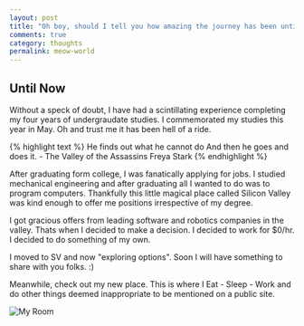 ```yaml
---
layout: post
title: "Oh boy, should I tell you how amazing the journey has been until today or should I talk about how spectacular it is going to be."
comments: true
category: thoughts
permalink: meow-world
---
```


## Until Now

Without a speck of doubt, I have had a scintillating experience completing my four years
of undergraudate studies. I commemorated my studies this year in May. Oh and trust me it has been hell of a ride.


{% highlight text %}
He finds out what he cannot do And then he goes and does it. - The Valley of the Assassins Freya Stark
{% endhighlight %}

After graduating form college, I was fanatically applying for jobs. I studied mechanical engineering and after graduating all I wanted to do was to program computers. Thankfully this little magical place called Silicon Valley was kind enough to offer me positions irrespective of my degree.

I got gracious offers from leading software and robotics companies in the valley. Thats when I decided to make a decision. I decided to work for $0/hr. I decided to do something of my own.


I moved to SV and now "exploring options". Soon I will have something to share with you folks. :)

Meanwhile, check out my new place. This is where I Eat - Sleep - Work and do other things deemed inappropriate to be mentioned on a public site.

![My Room](http://i.imgur.com/mxRow4u.jpg)  
